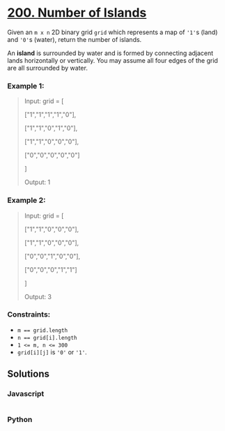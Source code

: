 # [200. Number of Islands](https://leetcode.com/problems/number-of-islands/description/)

Given an `m x n` 2D binary grid `grid` which represents a map of `'1'`s (land) and `'0'`s (water), return the number of islands.

An **island** is surrounded by water and is formed by connecting adjacent lands horizontally or vertically. You may assume all four edges of the grid are all surrounded by water.

 
### Example 1:
> Input: grid = [
>
>  ["1","1","1","1","0"],
>
>  ["1","1","0","1","0"],
>
>  ["1","1","0","0","0"],
>
>  ["0","0","0","0","0"]
>
> ]
>
> Output: 1


### Example 2:
> Input: grid = [
>
>  ["1","1","0","0","0"],
>
>  ["1","1","0","0","0"],
>
>  ["0","0","1","0","0"],
>
>  ["0","0","0","1","1"]
>
> ]
>
> Output: 3


### Constraints:
- `m == grid.length`
- `n == grid[i].length`
- `1 <= m, n <= 300`
- `grid[i][j]` is `'0'` or `'1'`.


## Solutions

### Javascript
```javascript

```

### Python
```python

```